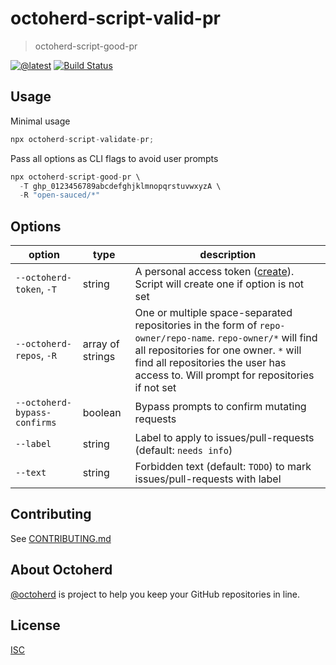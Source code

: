 # octoherd-script-valid-pr

> octoherd-script-good-pr

[![@latest](https://img.shields.io/npm/v/.svg)](https://www.npmjs.com/package/octoherd-script-validate-pr)
[![Build Status](https://github.com/bdougie/octoherd-script-valid-pr/workflows/Test/badge.svg)](https://github.com/bdougie/octoherd-script-valid-pr/actions?query=workflow%3ATest+branch%3Amain)

## Usage

Minimal usage

```js
npx octoherd-script-validate-pr;
```

Pass all options as CLI flags to avoid user prompts

```js
npx octoherd-script-good-pr \
  -T ghp_0123456789abcdefghjklmnopqrstuvwxyzA \
  -R "open-sauced/*"
```

## Options

| option                       | type             | description                                                                                                                                                                                                                                 |
| ---------------------------- | ---------------- | ------------------------------------------------------------------------------------------------------------------------------------------------------------------------------------------------------------------------------------------- |
| `--octoherd-token`, `-T`     | string           | A personal access token ([create](https://github.com/settings/tokens/new?scopes=repo)). Script will create one if option is not set                                                                                                         |
| `--octoherd-repos`, `-R`     | array of strings | One or multiple space-separated repositories in the form of `repo-owner/repo-name`. `repo-owner/*` will find all repositories for one owner. `*` will find all repositories the user has access to. Will prompt for repositories if not set |
| `--octoherd-bypass-confirms` | boolean          | Bypass prompts to confirm mutating requests                                                                                                                                                                                                 |
| `--label`                    | string           | Label to apply to issues/pull-requests (default: `needs info`)                                                                                                                                                                              |
| `--text`                     | string           | Forbidden text (default: `TODO`) to mark issues/pull-requests with label                                                                                                                                                                    |

## Contributing

See [CONTRIBUTING.md](CONTRIBUTING.md)

## About Octoherd

[@octoherd](https://github.com/octoherd/) is project to help you keep your GitHub repositories in line.

## License

[ISC](LICENSE.md)
